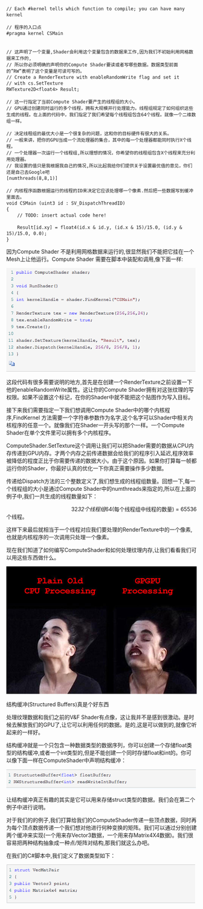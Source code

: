 	// Each #kernel tells which function to compile; you can have many kernel
	
	// 程序的入口点
	#pragma kernel CSMain 
	
	
	// 这声明了一个变量,Shader会利用这个变量包含的数据来工作,因为我们不初始利用网格数据来工作的,
	// 所以你必须明确的声明你的Compute Shader要读或者写哪些数据。数据类型前面的”RW”表明了这个变量是可读可写的。
	// Create a RenderTexture with enableRandomWrite flag and set it
	// with cs.SetTexture
	RWTexture2D<float4> Result;
	
	// 这一行指定了当前Compute Shader要产生的线程组的大小。
	// GPU通过创建同时运行的多个线程，拥有大规模并行处理能力。线程组规定了如何组织这些生成的线程。在上面的代码中，我们指定了我们希望每个线程组包含64个线程。就像一个二维数组一样。
	
	// 决定线程组的最优大小是一个很复杂的问题，这和你的目标硬件有很大的关系。
	// 一般来讲，把你的GPU当成一个流处理器的集合，其中的每一个处理器都能同时执行X个线程。
	// 一个处理器一次运行一个线程组,所以理想的情况，你希望你的线程组包含X个线程来充分利用处理器。
	// 我设置的值只是我根据我自己的情况,所以比起我给你们提供关于设置最优值的意见，你们还是自己去Google吧
	[numthreads(8,8,1)]
	
	// 内核程序函数根据运行的线程的ID来决定它应该处理哪一个像素.然后把一些数据写到缓冲里面去。
	void CSMain (uint3 id : SV_DispatchThreadID)
	{
		// TODO: insert actual code here!
	
		Result[id.xy] = float4(id.x & id.y, (id.x & 15)/15.0, (id.y & 15)/15.0, 0.0);
	}
	
因为Compute Shader 不是利用网格数据来运行的,很显然我们不能把它挂在一个Mesh上让他运行。Compute Shader 需要在脚本中装配和调用,像下面一样:	

![](/assets/5214-10972-20.png)


这段代码有很多需要说明的地方,首先是在创建一个RenderTexture之前设置一下他的enableRandomWrite属性。这让你的Compute Shader拥有对这张纹理的写权限。如果不设置这个标记，在你的Shader中就不能把这个贴图作为写入目标。

接下来我们需要指定一下我们想调用Compute Shader中的哪个内核程序,FindKernel 方法需要一个字符串参数作为名字,这个名字可以Shader中相关内核程序的任意一个。就像我们在Shader一开头写的那个一样。一个Compute Shader在单个文件里可以拥有多个内核程序。

ComputeShader.SetTexture这个调用让我们可以把Shader需要的数据从CPU内存传递到GPU内存。才两个内存之前传递数据会给我们的程序引入延迟,程序效率被降低的程度正比于你需要传递的数据大小。由于这个原因。如果你打算每一帧都运行你的Shader，你最好认真的优化一下你真正需要操作多少数据。

传递给Dispatch方法的三个整数定义了,我们想生成的线程组数量。回想一下,每一个线程组的大小是通过Compute Shader中的numthreads来指定的,所以在上面的例子中,我们一共生成的线程数量如下：

　　　　　　　　　　　　 32*32个线程组*64(每个线程组中线程的数量) = 65536个线程。

这样下来最后就相当于一个线程对应我们要处理的RenderTexture中的一个像素,也就是内核程序的一次调用只处理一个像素。

现在我们知道了如何编写ComputeShader和如何处理纹理内存,让我们看看我们可以用这些东西做什么。


![](/assets/5214-10973-21.jpg)

结构缓冲(Structured Buffers)真是个好东西

处理纹理数据和我们之前的V&F Shader有点像，这让我并不是感到很激动。是时候去解放我们的GPU了,让它可以利用任何的数据。是的,这是可以做到的,就像它听起来的一样好。

结构缓冲就是一个只包含一种数据类型的数据序列，你可以创建一个存储float类型的结构缓冲,或者一个int类型的,但是不能创建一个同时存储float和int的。你可以像下面一样在ComputeShader中声明结构缓冲：

![](/assets/5214-10974-22.png)

让结构缓冲真正有趣的其实是它可以用来存储struct类型的数据。我们会在第二个例子中进行说明。

对于我们的的例子,我们打算给我们的ComputeShader传递一些顶点数据，同时再为每个顶点数据传递一个我们想对他进行何种变换的矩阵。我们可以通过分别创建两个缓冲来实现(一个用来存Vector3数据，一个用来存Matrix4X4数据)。我们很容易把两种结构抽象成一种点/矩阵对结构,那我们就这么办吧。

在我们的C#脚本中,我们定义了数据类型如下：

![](/assets/5214-10975-23.png)

